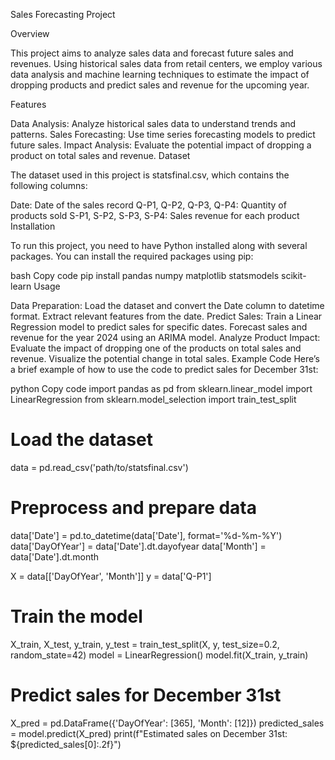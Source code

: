 Sales Forecasting Project

Overview

This project aims to analyze sales data and forecast future sales and revenues. Using historical sales data from retail centers, we employ various data analysis and machine learning techniques to estimate the impact of dropping products and predict sales and revenue for the upcoming year.

Features

Data Analysis: Analyze historical sales data to understand trends and patterns.
Sales Forecasting: Use time series forecasting models to predict future sales.
Impact Analysis: Evaluate the potential impact of dropping a product on total sales and revenue.
Dataset

The dataset used in this project is statsfinal.csv, which contains the following columns:

Date: Date of the sales record
Q-P1, Q-P2, Q-P3, Q-P4: Quantity of products sold
S-P1, S-P2, S-P3, S-P4: Sales revenue for each product
Installation

To run this project, you need to have Python installed along with several packages. You can install the required packages using pip:

bash
Copy code
pip install pandas numpy matplotlib statsmodels scikit-learn
Usage

Data Preparation:
Load the dataset and convert the Date column to datetime format.
Extract relevant features from the date.
Predict Sales:
Train a Linear Regression model to predict sales for specific dates.
Forecast sales and revenue for the year 2024 using an ARIMA model.
Analyze Product Impact:
Evaluate the impact of dropping one of the products on total sales and revenue.
Visualize the potential change in total sales.
Example Code
Here’s a brief example of how to use the code to predict sales for December 31st:

python
Copy code
import pandas as pd
from sklearn.linear_model import LinearRegression
from sklearn.model_selection import train_test_split

# Load the dataset
data = pd.read_csv('path/to/statsfinal.csv')

# Preprocess and prepare data
data['Date'] = pd.to_datetime(data['Date'], format='%d-%m-%Y')
data['DayOfYear'] = data['Date'].dt.dayofyear
data['Month'] = data['Date'].dt.month

X = data[['DayOfYear', 'Month']]
y = data['Q-P1']

# Train the model
X_train, X_test, y_train, y_test = train_test_split(X, y, test_size=0.2, random_state=42)
model = LinearRegression()
model.fit(X_train, y_train)

# Predict sales for December 31st
X_pred = pd.DataFrame({'DayOfYear': [365], 'Month': [12]})
predicted_sales = model.predict(X_pred)
print(f"Estimated sales on December 31st: ${predicted_sales[0]:.2f}")
